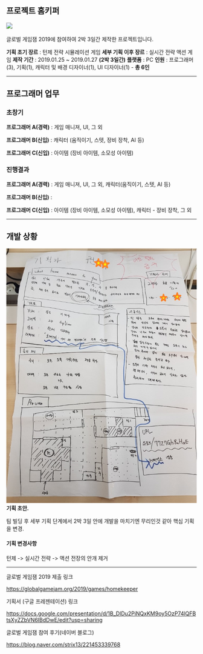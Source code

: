 ## 프로젝트 홈키퍼

![](https://ggj.s3.amazonaws.com/styles/game_sidebar__wide/featured_image/2019/01/231140/seukeurinsyas_2019-01-27_ohu_2.25.19.png?itok=h_fs-XrJ&timestamp=1548566891)

글로벌 게임잼 2019에 참여하여 2박 3일간 제작한 프로젝트입니다.

**기획 초기 장르** : 턴제 전략 시뮬레이션 게임
**세부 기획 이후 장르** : 실시간 전략 액션 게임
**제작 기간** : 2019.01.25 ~ 2019.01.27 **(2박 3일간)**
**플랫폼** : PC
**인원** : 프로그래머(3), 기획(1), 캐릭터 및 배경 디자이너(1), UI 디자이너(1) - **총 6인**

---
## 프로그래머 업무

### 초창기

**프로그래머 A(경력)** : 게임 매니져, UI, 그 외

**프로그래머 B(신입)** : 캐릭터 (움직이기, 스텟, 장비 장착, AI 등)

**프로그래머 C(신입)** : 아이템 (장비 아이템, 소모성 아이템)

### 진행결과

**프로그래머 A(경력)** : 게임 매니져, UI, 그 외, 캐릭터(움직이기, 스텟, AI 등)

**프로그래머 B(신입)** :

**프로그래머 C(신입)** : 아이템 (장비 아이템, 소모성 아이템), 캐릭터 - 장비 장착, 그 외

---
## 개발 상황

![](https://github.com/KorStrix/GGJ_2019/blob/master/%EC%9B%90%EB%B3%B8%EA%B8%B0%ED%9A%8D.jpg?raw=true)
**기획 초안.**

팀 빌딩 후 세부 기획 단계에서 2박 3일 안에 개발을 마치기엔 무리인것 같아 핵심 기획을 변경.

#### 기획 변경사항
턴제 -> 실시간
전략 -> 액션
전장의 안개 제거

---

글로벌 게임잼 2019 제출 링크

https://globalgamejam.org/2019/games/homekeeper

기획서 (구글 프레젠테이션) 링크

https://docs.google.com/presentation/d/1B_DlDu2PiNQxKM9oy5OzP74lQFBtsXyZZbVN6IBdDwE/edit?usp=sharing

글로벌 게임잼 참여 후기(네이버 블로그)

https://blog.naver.com/strix13/221453339768
